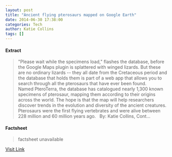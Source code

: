 ```yaml
---
layout: post
title: "Ancient flying pterosaurs mapped on Google Earth"
date: 2014-06-30 17:38:00
categories: Tech
author: Katie Collins
tags: []
---
```



#### Extract
>"Please wait while the specimens load," flashes the database, before the Google Maps plugin is splattered with winged lizards. But these are no ordinary lizards -- they all date from the Cretaceous period and the database that holds them is part of a web app that allows you to search through all the pterosaurs that have ever been found. Named&nbsp;PteroTerra, the database has catalogued nearly 1,300 known specimens of pterosaur, mapping them according to their origins across the world. The hope is that the map will help researchers discover trends in the evolution and diversity of the ancient creatures. Pterosaurs were the first flying vertebrates and were alive between 228 million and 60 million years ago. &nbsp; By: Katie Collins, Cont...

#### Factsheet
>factsheet unavailable

[Visit Link](http://www.wired.co.uk/news/archive/2014-06/30/pteroterra)


